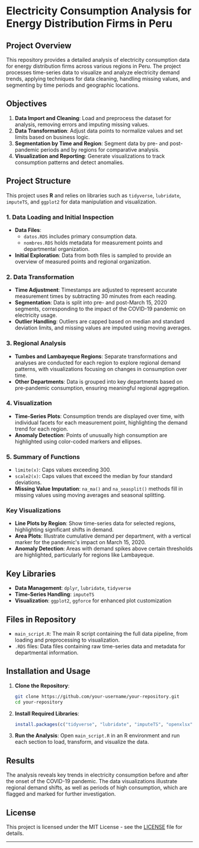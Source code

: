 
# Electricity Consumption Analysis for Energy Distribution Firms in Peru

## Project Overview

This repository provides a detailed analysis of electricity consumption data for energy distribution firms across various regions in Peru. The project processes time-series data to visualize and analyze electricity demand trends, applying techniques for data cleaning, handling missing values, and segmenting by time periods and geographic locations. 

## Objectives

1. **Data Import and Cleaning**: Load and preprocess the dataset for analysis, removing errors and imputing missing values.
2. **Data Transformation**: Adjust data points to normalize values and set limits based on business logic.
3. **Segmentation by Time and Region**: Segment data by pre- and post-pandemic periods and by regions for comparative analysis.
4. **Visualization and Reporting**: Generate visualizations to track consumption patterns and detect anomalies.

## Project Structure

This project uses **R** and relies on libraries such as `tidyverse`, `lubridate`, `imputeTS`, and `ggplot2` for data manipulation and visualization. 

### 1. Data Loading and Initial Inspection
- **Data Files**: 
  - `datos.RDS` includes primary consumption data.
  - `nombres.RDS` holds metadata for measurement points and departmental organization.
- **Initial Exploration**: Data from both files is sampled to provide an overview of measured points and regional organization.

### 2. Data Transformation
- **Time Adjustment**: Timestamps are adjusted to represent accurate measurement times by subtracting 30 minutes from each reading.
- **Segmentation**: Data is split into pre- and post-March 15, 2020 segments, corresponding to the impact of the COVID-19 pandemic on electricity usage.
- **Outlier Handling**: Outliers are capped based on median and standard deviation limits, and missing values are imputed using moving averages.

### 3. Regional Analysis
- **Tumbes and Lambayeque Regions**: Separate transformations and analyses are conducted for each region to explore regional demand patterns, with visualizations focusing on changes in consumption over time.
- **Other Departments**: Data is grouped into key departments based on pre-pandemic consumption, ensuring meaningful regional aggregation.

### 4. Visualization
- **Time-Series Plots**: Consumption trends are displayed over time, with individual facets for each measurement point, highlighting the demand trend for each region.
- **Anomaly Detection**: Points of unusually high consumption are highlighted using color-coded markers and ellipses.

### 5. Summary of Functions

- `limite(x)`: Caps values exceeding 300.
- `scale2(x)`: Caps values that exceed the median by four standard deviations.
- **Missing Value Imputation**: `na_ma()` and `na_seasplit()` methods fill in missing values using moving averages and seasonal splitting.

### Key Visualizations

- **Line Plots by Region**: Show time-series data for selected regions, highlighting significant shifts in demand.
- **Area Plots**: Illustrate cumulative demand per department, with a vertical marker for the pandemic's impact on March 15, 2020.
- **Anomaly Detection**: Areas with demand spikes above certain thresholds are highlighted, particularly for regions like Lambayeque.

## Key Libraries

- **Data Management**: `dplyr`, `lubridate`, `tidyverse`
- **Time-Series Handling**: `imputeTS`
- **Visualization**: `ggplot2`, `ggforce` for enhanced plot customization

## Files in Repository

- `main_script.R`: The main R script containing the full data pipeline, from loading and preprocessing to visualization.
- `.RDS` files: Data files containing raw time-series data and metadata for departmental information.

## Installation and Usage

1. **Clone the Repository**:
    ```bash
    git clone https://github.com/your-username/your-repository.git
    cd your-repository
    ```

2. **Install Required Libraries**:
    ```R
    install.packages(c("tidyverse", "lubridate", "imputeTS", "openxlsx", "ggforce"))
    ```

3. **Run the Analysis**:
    Open `main_script.R` in an R environment and run each section to load, transform, and visualize the data.

## Results

The analysis reveals key trends in electricity consumption before and after the onset of the COVID-19 pandemic. The data visualizations illustrate regional demand shifts, as well as periods of high consumption, which are flagged and marked for further investigation.

## License

This project is licensed under the MIT License - see the [LICENSE](LICENSE) file for details.

--- 
